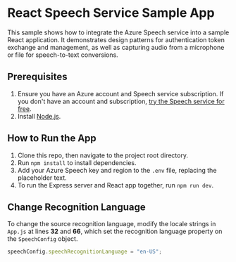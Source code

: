 # React Speech Service Sample App

This sample shows how to integrate the Azure Speech service into a sample React application. It demonstrates design patterns for authentication token exchange and management, as well as capturing audio from a microphone or file for speech-to-text conversions.

## Prerequisites

1. Ensure you have an Azure account and Speech service subscription. If you don't have an account and subscription, [try the Speech service for free](https://docs.microsoft.com/azure/cognitive-services/speech-service/overview#try-the-speech-service-for-free).
2. Install [Node.js](https://nodejs.org/en/download/).

## How to Run the App

1. Clone this repo, then navigate to the project root directory.
2. Run `npm install` to install dependencies.
3. Add your Azure Speech key and region to the `.env` file, replacing the placeholder text.
4. To run the Express server and React app together, run `npm run dev`.

## Change Recognition Language

To change the source recognition language, modify the locale strings in `App.js` at lines **32** and **66**, which set the recognition language property on the `SpeechConfig` object.

```javascript
speechConfig.speechRecognitionLanguage = "en-US";
```
